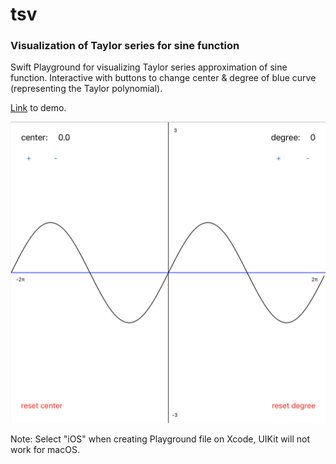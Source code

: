 # tsv
### Visualization of Taylor series for sine function

Swift Playground for visualizing Taylor series approximation of sine function.
Interactive with buttons to change center & degree of blue curve (representing the Taylor polynomial).

[Link](https://youtu.be/PalTqRUvYdM) to demo.

![Alt text](/visualization.png?raw=true "Visualization")

Note: Select "iOS" when creating Playground file on Xcode, UIKit will not work for macOS.
